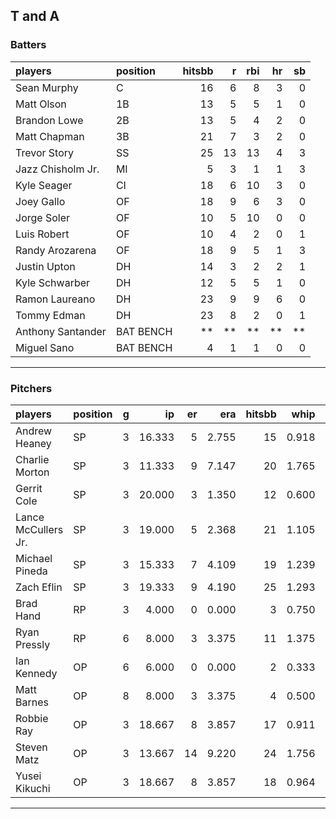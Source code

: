 ## T and A

### Batters

 
|players           |position  | hitsbb|  r| rbi| hr| sb| 
|:-----------------|:---------|------:|--:|---:|--:|--:| 
|Sean Murphy       |C         |     16|  6|   8|  3|  0| 
|Matt Olson        |1B        |     13|  5|   5|  1|  0| 
|Brandon Lowe      |2B        |     13|  5|   4|  2|  0| 
|Matt Chapman      |3B        |     21|  7|   3|  2|  0| 
|Trevor Story      |SS        |     25| 13|  13|  4|  3| 
|Jazz Chisholm Jr. |MI        |      5|  3|   1|  1|  3| 
|Kyle Seager       |CI        |     18|  6|  10|  3|  0| 
|Joey Gallo        |OF        |     18|  9|   6|  3|  0| 
|Jorge Soler       |OF        |     10|  5|  10|  0|  0| 
|Luis Robert       |OF        |     10|  4|   2|  0|  1| 
|Randy Arozarena   |OF        |     18|  9|   5|  1|  3| 
|Justin Upton      |DH        |     14|  3|   2|  2|  1| 
|Kyle Schwarber    |DH        |     12|  5|   5|  1|  0| 
|Ramon Laureano    |DH        |     23|  9|   9|  6|  0| 
|Tommy Edman       |DH        |     23|  8|   2|  0|  1| 
|Anthony Santander |BAT BENCH |     **| **|  **| **| **| 
|Miguel Sano       |BAT BENCH |      4|  1|   1|  0|  0| 


* * *

### Pitchers

 
|players             |position |  g|     ip| er|   era| hitsbb|  whip| so|  w| sv| 
|:-------------------|:--------|--:|------:|--:|-----:|------:|-----:|--:|--:|--:| 
|Andrew Heaney       |SP       |  3| 16.333|  5| 2.755|     15| 0.918| 25|  0|  0| 
|Charlie Morton      |SP       |  3| 11.333|  9| 7.147|     20| 1.765| 13|  1|  0| 
|Gerrit Cole         |SP       |  3| 20.000|  3| 1.350|     12| 0.600| 27|  2|  0| 
|Lance McCullers Jr. |SP       |  3| 19.000|  5| 2.368|     21| 1.105| 22|  1|  0| 
|Michael Pineda      |SP       |  3| 15.333|  7| 4.109|     19| 1.239| 15|  1|  0| 
|Zach Eflin          |SP       |  3| 19.333|  9| 4.190|     25| 1.293| 23|  1|  0| 
|Brad Hand           |RP       |  3|  4.000|  0| 0.000|      3| 0.750|  3|  1|  0| 
|Ryan Pressly        |RP       |  6|  8.000|  3| 3.375|     11| 1.375|  9|  1|  4| 
|Ian Kennedy         |OP       |  6|  6.000|  0| 0.000|      2| 0.333|  9|  0|  5| 
|Matt Barnes         |OP       |  8|  8.000|  3| 3.375|      4| 0.500| 13|  0|  4| 
|Robbie Ray          |OP       |  3| 18.667|  8| 3.857|     17| 0.911| 23|  1|  0| 
|Steven Matz         |OP       |  3| 13.667| 14| 9.220|     24| 1.756| 15|  1|  0| 
|Yusei Kikuchi       |OP       |  3| 18.667|  8| 3.857|     18| 0.964| 15|  1|  0| 


* * *


